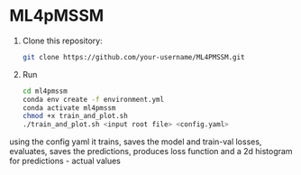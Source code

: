 # ML4pMSSM

1. Clone this repository:
   ```bash
   git clone https://github.com/your-username/ML4PMSSM.git
   ```
2. Run
   ```bash
   cd ml4pmssm
   conda env create -f environment.yml
   conda activate ml4pmssm
   chmod +x train_and_plot.sh
   ./train_and_plot.sh <input root file> <config.yaml>
   ```
using the config yaml it trains, saves the model and train-val losses, evaluates, saves the predictions, produces loss function and a 2d histogram for predictions - actual values
